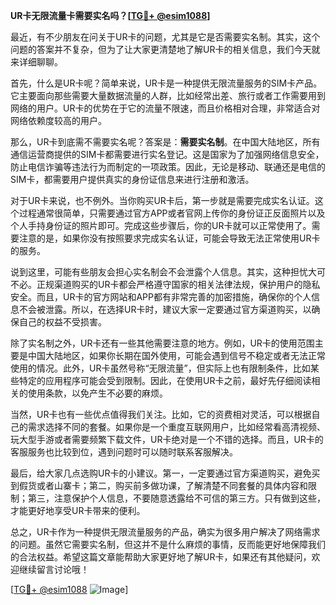 **UR卡无限流量卡需要实名吗？[[TG💪+ @esim1088](https://t.me/s/esim1088)]**

最近，有不少朋友在问关于UR卡的问题，尤其是它是否需要实名制。其实，这个问题的答案并不复杂，但为了让大家更清楚地了解UR卡的相关信息，我们今天就来详细聊聊。

首先，什么是UR卡呢？简单来说，UR卡是一种提供无限流量服务的SIM卡产品。它主要面向那些需要大量数据流量的人群，比如经常出差、旅行或者工作需要用到网络的用户。UR卡的优势在于它的流量不限速，而且价格相对合理，非常适合对网络依赖度较高的用户。

那么，UR卡到底需不需要实名呢？答案是：**需要实名制**。在中国大陆地区，所有通信运营商提供的SIM卡都需要进行实名登记。这是国家为了加强网络信息安全，防止电信诈骗等违法行为而制定的一项政策。因此，无论是移动、联通还是电信的SIM卡，都需要用户提供真实的身份证信息来进行注册和激活。

对于UR卡来说，也不例外。当你购买UR卡后，第一步就是需要完成实名认证。这个过程通常很简单，只需要通过官方APP或者官网上传你的身份证正反面照片以及个人手持身份证的照片即可。完成这些步骤后，你的UR卡就可以正常使用了。需要注意的是，如果你没有按照要求完成实名认证，可能会导致无法正常使用UR卡的服务。

说到这里，可能有些朋友会担心实名制会不会泄露个人信息。其实，这种担忧大可不必。正规渠道购买的UR卡都会严格遵守国家的相关法律法规，保护用户的隐私安全。而且，UR卡的官方网站和APP都有非常完善的加密措施，确保你的个人信息不会被泄露。所以，在选择UR卡时，建议大家一定要通过官方渠道购买，以确保自己的权益不受损害。

除了实名制之外，UR卡还有一些其他需要注意的地方。例如，UR卡的使用范围主要是中国大陆地区，如果你长期在国外使用，可能会遇到信号不稳定或者无法正常使用的情况。此外，UR卡虽然号称“无限流量”，但实际上也有限制条件，比如某些特定的应用程序可能会受到限制。因此，在使用UR卡之前，最好先仔细阅读相关的使用条款，以免产生不必要的麻烦。

当然，UR卡也有一些优点值得我们关注。比如，它的资费相对灵活，可以根据自己的需求选择不同的套餐。如果你是一个重度互联网用户，比如经常看高清视频、玩大型手游或者需要频繁下载文件，UR卡绝对是一个不错的选择。而且，UR卡的客服服务也比较到位，遇到问题时可以随时联系客服解决。

最后，给大家几点选购UR卡的小建议。第一，一定要通过官方渠道购买，避免买到假货或者山寨卡；第二，购买前多做功课，了解清楚不同套餐的具体内容和限制；第三，注意保护个人信息，不要随意透露给不可信的第三方。只有做到这些，才能更好地享受UR卡带来的便利。

总之，UR卡作为一种提供无限流量服务的产品，确实为很多用户解决了网络需求的问题。虽然它需要实名制，但这并不是什么麻烦的事情，反而能更好地保障我们的合法权益。希望这篇文章能帮助大家更好地了解UR卡，如果还有其他疑问，欢迎继续留言讨论哦！

[[TG💪+ @esim1088](https://t.me/s/esim1088) ![Image](https://i.postimg.cc/4NQfJmqS/Snipaste-2025-05-13-00-14-12.png)]